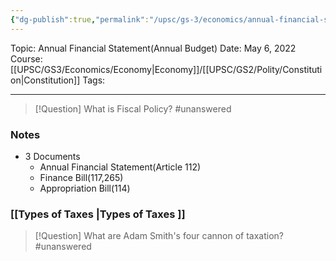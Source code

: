 ```yaml
---
{"dg-publish":true,"permalink":"/upsc/gs-3/economics/annual-financial-statement-annual-budget/","dgHomeLink":true,"dgPassFrontmatter":false}
---
```


Topic: Annual Financial Statement(Annual Budget)
Date: May 6, 2022
Course:[[UPSC/GS3/Economics/Economy|Economy]]/[[UPSC/GS2/Polity/Constitution|Constitution]]
Tags:

---

> [!Question] What is Fiscal Policy? #unanswered 
> 


### Notes
- 3 Documents 
	- Annual Financial Statement(Article 112)
	- Finance Bill(117,265)
	- Appropriation Bill(114)
	
### [[Types of Taxes |Types of Taxes ]]


> [!Question] What are Adam Smith's four cannon of taxation? #unanswered 
> 


